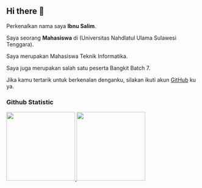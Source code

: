 ## Hi there 👋

Perkenalkan nama saya **Ibnu Salim**.<br>

Saya seorang **Mahasiswa** di (Universitas Nahdlatul Ulama Sulawesi Tenggara).<br>

Saya merupakan Mahasiswa Teknik Informatika.<br>

Saya juga merupakan salah satu peserta Bangkit Batch 7.<br>

Jika kamu tertarik untuk berkenalan denganku, silakan ikuti akun [GitHub](https://github.com/Ibnu-salim) ku ya.

### Github Statistic
<p align="left">
<a href="https://github.com/penuliscode">
  <img height="180em" src="https://github-readme-stats-eight-theta.vercel.app/api?username=penuliscode&show_icons=true&theme=algolia&include_all_commits=true&count_private=true"/>
  <img height="180em" src="https://github-readme-stats-eight-theta.vercel.app/api/top-langs/?username=penuliscode&layout=compact&layout=compact&theme=algolia"/>
</a>
</p>

